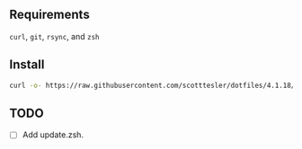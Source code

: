 ## Requirements

`curl`, `git`, `rsync`, and `zsh`

## Install

```bash
curl -o- https://raw.githubusercontent.com/scotttesler/dotfiles/4.1.18/install.zsh | zsh
```

## TODO

- [ ] Add update.zsh.
